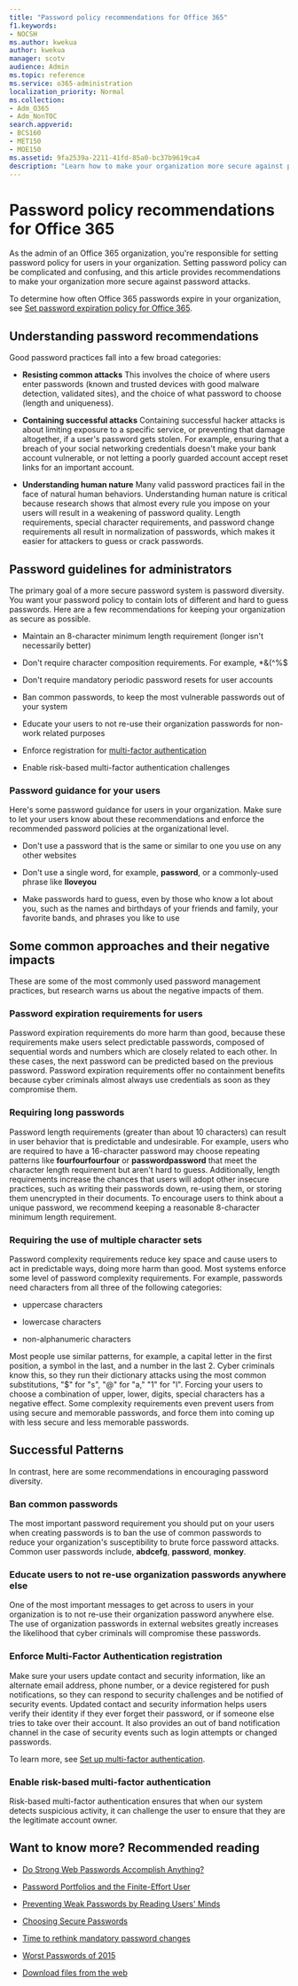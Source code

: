 ```yaml
---
title: "Password policy recommendations for Office 365"
f1.keywords:
- NOCSH
ms.author: kwekua
author: kwekua
manager: scotv
audience: Admin
ms.topic: reference
ms.service: o365-administration
localization_priority: Normal
ms.collection:
- Adm_O365
- Adm_NonTOC
search.appverid:
- BCS160
- MET150
- MOE150
ms.assetid: 9fa2539a-2211-41fd-85a0-bc37b9619ca4
description: "Learn how to make your organization more secure against password attacks, and why you should ban common passwords and enable risk-based multi-factor authentication."
---
```


# Password policy recommendations for Office 365
 
As the admin of an Office 365 organization, you're responsible for setting password policy for users in your organization. Setting password policy can be complicated and confusing, and this article provides recommendations to make your organization more secure against password attacks.
  
To determine how often Office 365 passwords expire in your organization, see [Set password expiration policy for Office 365](../manage/set-password-expiration-policy.md).
  
## Understanding password recommendations

Good password practices fall into a few broad categories:
  
- **Resisting common attacks** This involves the choice of where users enter passwords (known and trusted devices with good malware detection, validated sites), and the choice of what password to choose (length and uniqueness). 
    
- **Containing successful attacks** Containing successful hacker attacks is about limiting exposure to a specific service, or preventing that damage altogether, if a user's password gets stolen. For example, ensuring that a breach of your social networking credentials doesn't make your bank account vulnerable, or not letting a poorly guarded account accept reset links for an important account. 
    
- **Understanding human nature** Many valid password practices fail in the face of natural human behaviors. Understanding human nature is critical because research shows that almost every rule you impose on your users will result in a weakening of password quality. Length requirements, special character requirements, and password change requirements all result in normalization of passwords, which makes it easier for attackers to guess or crack passwords. 
    
## Password guidelines for administrators

The primary goal of a more secure password system is password diversity. You want your password policy to contain lots of different and hard to guess passwords. Here are a few recommendations for keeping your organization as secure as possible.
  
- Maintain an 8-character minimum length requirement (longer isn't necessarily better)
    
- Don't require character composition requirements. For example, \*&amp;(^%$
    
-  Don't require mandatory periodic password resets for user accounts 
    
- Ban common passwords, to keep the most vulnerable passwords out of your system
    
- Educate your users to not re-use their organization passwords for non-work related purposes
    
- Enforce registration for [multi-factor authentication](../security-and-compliance/set-up-multi-factor-authentication.md)
    
- Enable risk-based multi-factor authentication challenges
    
### Password guidance for your users

Here's some password guidance for users in your organization. Make sure to let your users know about these recommendations and enforce the recommended password policies at the organizational level.
  
- Don't use a password that is the same or similar to one you use on any other websites
    
- Don't use a single word, for example, **password**, or a commonly-used phrase like **Iloveyou**
    
- Make passwords hard to guess, even by those who know a lot about you, such as the names and birthdays of your friends and family, your favorite bands, and phrases you like to use
    
## Some common approaches and their negative impacts

These are some of the most commonly used password management practices, but research warns us about the negative impacts of them.
  
### Password expiration requirements for users

Password expiration requirements do more harm than good, because these requirements make users select predictable passwords, composed of sequential words and numbers which are closely related to each other. In these cases, the next password can be predicted based on the previous password. Password expiration requirements offer no containment benefits because cyber criminals almost always use credentials as soon as they compromise them.
  
### Requiring long passwords

Password length requirements (greater than about 10 characters) can result in user behavior that is predictable and undesirable. For example, users who are required to have a 16-character password may choose repeating patterns like **fourfourfourfour** or **passwordpassword** that meet the character length requirement but aren't hard to guess. Additionally, length requirements increase the chances that users will adopt other insecure practices, such as writing their passwords down, re-using them, or storing them unencrypted in their documents. To encourage users to think about a unique password, we recommend keeping a reasonable 8-character minimum length requirement. 
  
### Requiring the use of multiple character sets

Password complexity requirements reduce key space and cause users to act in predictable ways, doing more harm than good. Most systems enforce some level of password complexity requirements. For example, passwords need characters from all three of the following categories:
  
- uppercase characters
    
- lowercase characters
    
- non-alphanumeric characters
    
Most people use similar patterns, for example, a capital letter in the first position, a symbol in the last, and a number in the last 2. Cyber criminals know this, so they run their dictionary attacks using the most common substitutions, "$" for "s", "@" for "a," "1" for "l". Forcing your users to choose a combination of upper, lower, digits, special characters has a negative effect. Some complexity requirements even prevent users from using secure and memorable passwords, and force them into coming up with less secure and less memorable passwords.
  
## Successful Patterns

In contrast, here are some recommendations in encouraging password diversity.
  
### Ban common passwords

The most important password requirement you should put on your users when creating passwords is to ban the use of common passwords to reduce your organization's susceptibility to brute force password attacks. Common user passwords include, **abdcefg**, **password**, **monkey**.
  
### Educate users to not re-use organization passwords anywhere else

One of the most important messages to get across to users in your organization is to not re-use their organization password anywhere else. The use of organization passwords in external websites greatly increases the likelihood that cyber criminals will compromise these passwords.
  
### Enforce Multi-Factor Authentication registration

Make sure your users update contact and security information, like an alternate email address, phone number, or a device registered for push notifications, so they can respond to security challenges and be notified of security events. Updated contact and security information helps users verify their identity if they ever forget their password, or if someone else tries to take over their account. It also provides an out of band notification channel in the case of security events such as login attempts or changed passwords. 
  
To learn more, see [Set up multi-factor authentication](../security-and-compliance/set-up-multi-factor-authentication.md).
  
### Enable risk-based multi-factor authentication

Risk-based multi-factor authentication ensures that when our system detects suspicious activity, it can challenge the user to ensure that they are the legitimate account owner. 
  
## Want to know more? Recommended reading

- [Do Strong Web Passwords Accomplish Anything?](https://go.microsoft.com/fwlink/?LinkID=861008)
    
- [Password Portfolios and the Finite-Effort User](https://go.microsoft.com/fwlink/?LinkID=861014)
    
- [Preventing Weak Passwords by Reading Users' Minds](https://go.microsoft.com/fwlink/?LinkID=861015)
    
- [Choosing Secure Passwords](https://go.microsoft.com/fwlink/?LinkID=861016)
    
- [Time to rethink mandatory password changes](https://go.microsoft.com/fwlink/?LinkID=861018)
    
- [Worst Passwords of 2015](https://go.microsoft.com/fwlink/?LinkID=861020)
    
- [Download files from the web](https://go.microsoft.com/fwlink/?LinkID=861029)
    

